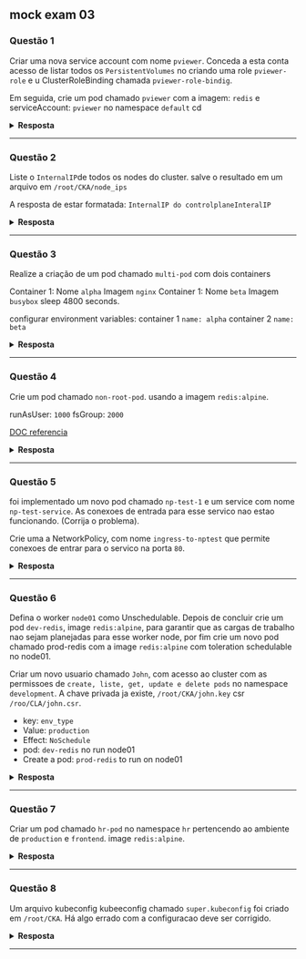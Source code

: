 ## mock exam 03

### Questão 1

Criar uma nova service account com nome  `pviewer`. Conceda a esta conta acesso de listar todos os `PersistentVolumes` no criando uma role `pviewer-role` e u ClusterRoleBinding chamada `pviewer-role-bindig`.

Em seguida, crie um pod chamado `pviewer` com a imagem: `redis` e  serviceAccount: `pviewer` no namespace `default`
cd 
<details>
  <summary><b>Resposta</b></summary>

1. Utilizando somente a linha de comando:

```sh
k create sa pviewer
k get sa 
k create clusterrole --help
k create clusterrole pviewer-role --verb=list --resource=persistentvolumes
k get clusterrole pviewer-role
k create clusterrolebinding --help
k create clusterrolebinding pviewer-role-bindig --clusterrole=pviewer-role --serviceaccount=default:pviewer
k describe clusterrolebinding  pviewer-role-bindig
k run pviewer --image=redis --dry-run=client -o yaml > pviewer.yaml
vim pviewer.yaml
k create apply -f pviewer.yaml
```
- Exemplo de yaml.

```yaml
apiVersion: v1
kind: Pod
metadata:
  creationTimestamp: null
  labels:
    run: pviewer
  name: pviewer
spec:
  serviceAccountName: pviewer
  containers:
  - image: redis
    name: pviewer
    resources: {}
  dnsPolicy: ClusterFirst
  restartPolicy: Always
status: {}
```

- Validando se o pod esta running com o volume.

```sh
k get po 
k describe po pviewer |grep -i service
```

</details>

---

### Questão 2

Liste o `InternalIP`de todos os nodes do cluster. salve o resultado em um arquivo em `/root/CKA/node_ips` 

A resposta de estar formatada: `InternalIP do controlplane`<space>`InteralIP `

<details>
  <summary><b>Resposta</b></summary>
  
[DOC pesquisando externalIP tem um exemplo que pode ser usado apenas alterando para InternalIP](https://kubernetes.io/pt-br/docs/reference/kubectl/cheatsheet/)

- Utilizar a linha de comando:

```sh
k get nodes -o jsonpath='{.items[*].status.addresses[?(@.type=="InternalIP")].address}' > /root/CKA/node_ips
```

- Validando se o pod esta running com o volume.

```sh
cat /root/CKA/node_ips
```

</details>

---

### Questão 3

Realize a criação de um pod chamado `multi-pod` com dois containers 

Container 1: Nome `alpha` Imagem `nginx`
Container 1: Nome `beta` Imagem `busybox` sleep 4800 seconds.

configurar environment variables:
container 1 
`name: alpha`
container 2
`name: beta`

<details>
  <summary><b>Resposta</b></summary>

- Utilizando linha de comando:

```sh
k run multi-pod --image=nginx --dry-run=client -o yaml > multipod.yaml
vim multipod.yaml
```

```yaml
apiVersion: v1
kind: Pod
metadata:
  creationTimestamp: null
  labels:
    run: multipod
  name: multipod
spec:
  containers:
  - image: nginx
    name: alpha
    env:
      - name: "name"
        value: "alpha"      
  - image: busybox
    name: beta
    command:
      - sleep
      - "4800"
    env:
      - name: "name"
        value: "beta"      
    resources: {}
  dnsPolicy: ClusterFirst
  restartPolicy: Always
status: {}
```

- Validando se o namespace foi criado.

```sh
k get po 
k describe po multipod
```

</details>

---

### Questão 4

Crie um pod chamado `non-root-pod`. usando a imagem `redis:alpine`.

runAsUser: `1000`
fsGroup: `2000`

[DOC referencia](https://kubernetes.io/docs/tasks/configure-pod-container/security-context/)

<details>
  <summary><b>Resposta</b></summary>

- Utilizando linha de comando.

```sh
k run non-root-pod --image=redis:alpine --dry-run=client -o yaml > non-root-pod.yaml
vim non-root-pod.yaml
```

- Exemplo de yaml.

```yaml
apiVersion: v1
kind: Pod
metadata:
  creationTimestamp: null
  labels:
    run: non-root-pod
  name: non-root-pod
spec:
  securityContext:
    runAsUser: 1000
    fsGroup: 2000
  containers:
  - image: redis:alpine
    name: non-root-pod
    resources: {}
  dnsPolicy: ClusterFirst
  restartPolicy: Always
status: {}
```

- Realizando a criacao do pod.

```sh
k apply -f non-root-pod.yaml
```

- Validando se o namespace foi criado.

```sh
k get po 
k get po non-root-pod -o yaml
```

</details>

---

### Questão 5

foi implementado um novo pod chamado `np-test-1` e um service com nome `np-test-service`. As conexoes de entrada para esse servico nao estao funcionando. (Corrija o problema).

Crie uma a NetworkPolicy, com nome `ingress-to-nptest` que permite conexoes de entrar para o servico na porta `80`.

<details>
  <summary><b>Resposta</b></summary>

[DOC referencia](https://kubernetes.io/docs/concepts/services-networking/network-policies/)

- Utilizando linha de comando:

```sh
vi  network-policy.yaml
```
- Exemplo de yaml.

```yaml
apiVersion: networking.k8s.io/v1
kind: NetworkPolicy
metadata:
  name: ingress-to-nptest
  namespace: default
spec:
  podSelector:
    matchLabels:
      run: np-test-1
  policyTypes:
    - Ingress
  ingress:
    - 
      ports:
        - protocol: TCP
          port: 80
```

- Validando se o namespace foi criado.

```sh
#subir um container para validar via curl
k run curl --image=alpine/curl --rm -- sh
```

</details>

---

### Questão 6

Defina o worker `node01` como Unschedulable. Depois de concluir crie um pod `dev-redis`, image `redis:alpine`, para garantir que as cargas de trabalho nao sejam planejadas para esse worker node, por fim crie um novo pod chamado prod-redis com a image `redis:alpine` com toleration schedulable no node01.

Criar um novo usuario chamado `John`, com acesso ao cluster com as permissoes de `create, liste, get, update e delete pods` no namespace `development`.
A chave privada ja existe, `/root/CKA/john.key` csr `/roo/CLA/john.csr`.

- key: `env_type`
- Value: `production`
- Effect: `NoSchedule`
- pod: `dev-redis` no run node01
- Create a pod: `prod-redis` to run on node01

<details>
  <summary><b>Resposta</b></summary>

[Documentação](https://kubernetes.io/docs/reference/access-authn-authz/certificate-signing-requests/)

- Utilizando linha de comando:

Crie um arquivo com exemplo abaixo.

```sh
k get no
k taint nodes node01 env_type=production:NoSchedule
k describe node node01
k run dev-redis --image=redis:alpine
k get pods -o wide
k run prod-redis --image=redis:alpine --dry-run=client -o yaml > prod-redis.yaml
vi prod-redis.yaml
```

- Exemplo de yaml.

```yaml
apiVersion: v1
kind: Pod
metadata:
  creationTimestamp: null
  labels:
    run: prod-redis
  name: prod-redis
spec:
  tolerations:
  - key: "env_type"
    operator: "Equal"
    value: "production"
    effect: "NoSchedule"
  containers:
  - image: redis:alpine
    name: prod-redis
    resources: {}
  dnsPolicy: ClusterFirst
  restartPolicy: Always
status: {}
```

- Validando se o namespace foi criado.

```sh
k get pods -o wide
```
</details>

---

### Questão 7

Criar um pod chamado `hr-pod` no namespace `hr` pertencendo ao ambiente de `production` e `frontend`. image `redis:alpine`.

<details>
  <summary><b>Resposta</b></summary>

- Utilizando linha de comando:

```sh
k create ns hr
k run hr-pod -n hr --image=redis:alpine --labels="environment=production,tier=frontend"
```

- Validando se o pod foi criado.

```sh
k get pods -n hr
```

</details>

---

### Questão 8

Um arquivo kubeconfig kubeeconfig chamado `super.kubeconfig` foi criado em `/root/CKA`. Há algo errado com a configuracao deve ser corrigido.

<details>
  <summary><b>Resposta</b></summary>

- Utilizando linha de comando:

```sh
k get nodes --kubeconfig /root/CKA/super.kubeconfig # validar o erro.
cat .kube/config # validar o endpoint
vim /root/CKA/super.kubeconfig # corrigir o endpoint
k get nodes --kubeconfig /root/CKA/super.kubeconfig # validar o erro.
```

</details>

---
